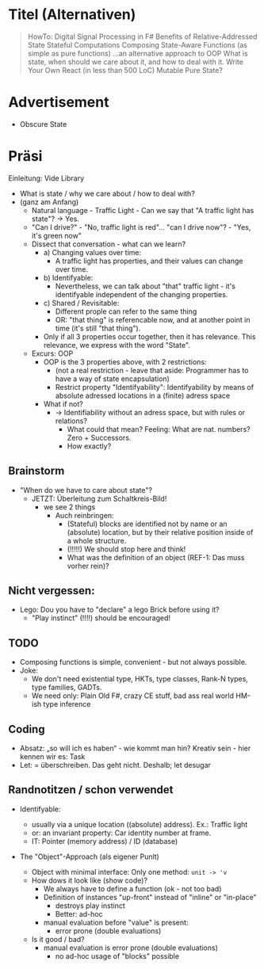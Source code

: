 
Titel (Alternativen)
===

> HowTo: Digital Signal Processing in F#
> Benefits of Relative-Addressed State
> Stateful Computations
> Composing State-Aware Functions (as simple as pure functions)
> ...an alternative approach to OOP
> What is state, when should we care about it, and how to deal with it.
> Write Your Own React (in less than 500 LoC)
> Mutable Pure State?

Advertisement
===

* Obscure State


Präsi
===

Einleitung:
  Vide Library
  

* What is state / why we care about / how to deal with?
* (ganz am Anfang)
  * Natural language - Traffic Light - Can we say that "A traffic light has state"? -> Yes.
  * "Can I drive?" - "No, traffic light is red"... "can I drive now"? - "Yes, it's green now"
  * Dissect that conversation - what can we learn?
    * a) Changing values over time:
      *  A traffic light has properties, and their values can change over time.
    * b) Identifyable:
      * Nevertheless, we can talk about "that" traffic light - it's identifyable independent of the changing properties.
    * c) Shared / Revisitable:
      * Different prople can refer to the same thing
      * OR: "that thing" is referencable now, and at another point in time (it's still "that thing").
    * Only if all 3 properties occur together, then it has relevance. This relevance, we express with the word "State".
  * Excurs: OOP
    * OOP is the 3 properties above, with 2 restrictions:
      * (not a real restriction - leave that aside: Programmer has to have a way of state encapsulation)
      * Restrict property "Identifyability": Identifyability by means of absolute adressed locations in a (finite) adress space
    * What if not?
      * -> Identifiability without an adress space, but with rules or relations?
        * What could that mean? Feeling: What are nat. numbers? Zero + Successors.
        * How exactly?


## Brainstorm

* "When do we have to care about state"?
  * JETZT: Überleitung zum Schaltkreis-Bild!
    * we see 2 things
      * Auch reinbringen:
        * (Stateful) blocks are identified not by name or an (absolute) location, but by their relative position inside of a whole structure.
        * (!!!!!) We should stop here and think!
        * What was the definition of an object (REF-1: Das muss vorher rein)?



Nicht vergessen:
---
* Lego: Dou you have to "declare" a lego Brick before using it?
  * "Play instinct" (!!!!) should be encouraged!

TODO
---
* Composing functions is simple, convenient - but not always possible.
* Joke:
  * We don't need existential type, HKTs, type classes, Rank-N types, type families, GADTs.
  * We need only: Plain Old F#, crazy CE stuff, bad ass real world HM-ish type inference



Coding
---

* Absatz: „so will ich es haben“ - wie kommt man hin? Kreativ sein - hier kennen wir es: Task<T>
* Let: = überschreiben. Das geht nicht. Deshalb; let desugar 


Randnotitzen / schon verwendet
---

* Identifyable:
  * usually via a unique location ((absolute) address). Ex.: Traffic light
  * or: an invariant property: Car identity number at frame.
  * IT: Pointer (memory address) / ID (database)

* The "Object"-Approach (als eigener Punlt)
  * Object with minimal interface: Only one method: `unit -> 'v`
  * How dows it look like (show code)?
    * We always have to define a function (ok - not too bad)
    * Definition of instances "up-front" instead of "inline" or "in-place"
      * destroys play instinct
      * Better: ad-hoc
    * manual evaluation before "value" is present:
      * error prone (double evaluations)
  * Is it good / bad?
    * manual evaluation is error prone (double evaluations)
      * no ad-hoc usage of "blocks" possible
